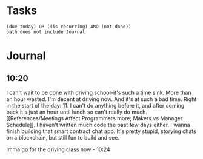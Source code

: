 # Tasks
```tasks
(due today) OR ((is recurring) AND (not done))
path does not include Journal
```
# Journal
## 10:20
I can't wait to be done with driving school–it's such a time sink. More than an hour wasted. I'm decent at driving now. And it's at such a  bad time. Right in the start of the day: 11. I can't do anything before it, and after coming back it's just an hour until lunch so can't really do much. [[References/Meetings Affect Programmers more; Makers vs Manager Schedule]]. I haven't written much code the past few days either. I wanna finish building that smart contract chat app. It's pretty stupid, storying chats on a blockchain, but still fun to build and see.

Imma go for the driving class now - 10:24